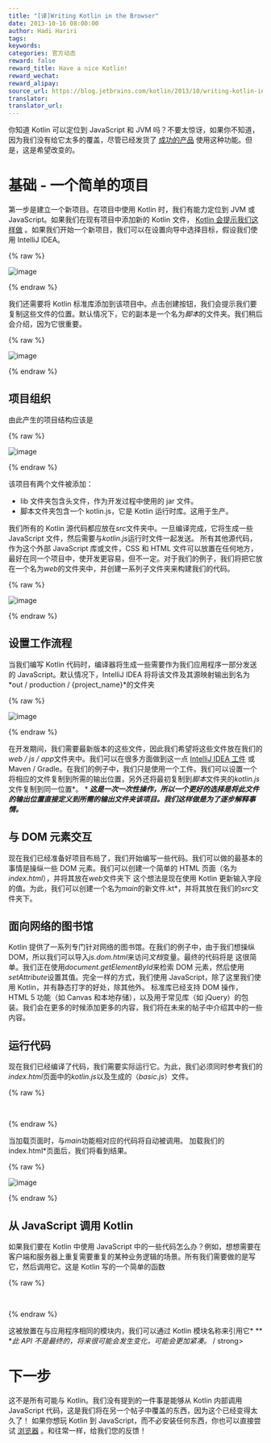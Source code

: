 ```yaml
---
title: "[译]Writing Kotlin in the Browser"
date: 2013-10-16 08:00:00
author: Hadi Hariri
tags:
keywords:
categories: 官方动态
reward: false
reward_title: Have a nice Kotlin!
reward_wechat:
reward_alipay:
source_url: https://blog.jetbrains.com/kotlin/2013/10/writing-kotlin-in-the-browser/
translator:
translator_url:
---
```


你知道 Kotlin 可以定位到 JavaScript 和 JVM 吗？不要太惊讶，如果你不知道，因为我们没有给它太多的覆盖，尽管已经发货了 [成功的产品](http://blog.jetbrains.com/webide/2012/08/liveedit-plugin-features-in-detail/) 使用这种功能。但是，这是希望改变的。<span id =“more-1330”> </span>
# 基础 - 一个简单的项目

第一步是建立一个新项目。在项目中使用 Kotlin 时，我们有能力定位到 JVM 或 JavaScript。如果我们在现有项目中添加新的 Kotlin 文件， [Kotlin 会提示我们这样做](http://blog.jetbrains.com/kotlin/2013/10/how-to-configure-kotlin-in-your-project/) 。如果我们开始一个新项目，我们可以在设置向导中选择目标，假设我们使用 IntelliJ IDEA。

{% raw %}
<p><img alt="image" border="0" data-recalc-dims="1" src="https://i0.wp.com/blog.jetbrains.com/kotlin/files/2013/10/image.png?resize=610%2C499&amp;ssl=1" style="padding-top: 0px; padding-left: 0px; padding-right: 0px; border-width: 0px;"/></p>
{% endraw %}

我们还需要将 Kotlin 标准库添加到该项目中。点击创建按钮，我们会提示我们要复制这些文件的位置。默认情况下，它的副本是一个名为*脚本*的文件夹。我们稍后会介绍，因为它很重要。

{% raw %}
<p><img alt="image" border="0" data-recalc-dims="1" src="https://i0.wp.com/blog.jetbrains.com/kotlin/files/2013/10/image1.png?resize=603%2C157&amp;ssl=1" style="padding-top: 0px; padding-left: 0px; padding-right: 0px; border-width: 0px;"/></p>
{% endraw %}

## 项目组织

由此产生的项目结构应该是

{% raw %}
<p><img alt="image" border="0" data-recalc-dims="1" src="https://i2.wp.com/blog.jetbrains.com/kotlin/files/2013/10/image2.png?resize=350%2C196&amp;ssl=1" style="padding-top: 0px; padding-left: 0px; padding-right: 0px; border-width: 0px;"/></p>
{% endraw %}

该项目有两个文件被添加：

* lib 文件夹包含头文件，作为开发过程中使用的 jar 文件。
* 脚本文件夹包含一个 kotlin.js，它是 Kotlin 运行时库。这用于生产。

我们所有的 Kotlin 源代码都应放在*src*文件夹中。一旦编译完成，它将生成一些 JavaScript 文件，然后需要与*kotlin.js*运行时文件一起发送。
所有其他源代码，作为这个外部 JavaScript 库或文件，CSS 和 HTML 文件可以放置在任何地方，最好在同一个项目中，使开发更容易，但不一定。对于我们的例子，我们将把它放在一个名为*web*的文件夹中，并创建一系列子文件夹来构建我们的代码。

{% raw %}
<p><img alt="image" border="0" data-recalc-dims="1" src="https://i0.wp.com/blog.jetbrains.com/kotlin/files/2013/10/image3.png?resize=344%2C259&amp;ssl=1" style="padding-top: 0px; padding-left: 0px; padding-right: 0px; border-width: 0px;"/></p>
{% endraw %}

## 设置工作流程

当我们编写 Kotlin 代码时，编译器将生成一些需要作为我们应用程序一部分发送的 JavaScript。默认情况下，IntelliJ IDEA 将将该文件及其源映射输出到名为*out / production / {project_name}*的文件夹

{% raw %}
<p><img alt="image" border="0" data-recalc-dims="1" src="https://i2.wp.com/blog.jetbrains.com/kotlin/files/2013/10/image4.png?resize=275%2C154&amp;ssl=1" style="padding-top: 0px; padding-left: 0px; margin: 0px; padding-right: 0px; border-width: 0px;"/></p>
{% endraw %}

在开发期间，我们需要最新版本的这些文件，因此我们希望将这些文件放在我们的*web / js / app*文件夹中。我们可以在很多方面做到这一点 [IntelliJ IDEA 工件](http://www.jetbrains.com/idea/webhelp/artifact.html) 或 Maven / Gradle。在我们的例子中，我们只是使用一个工件。我们可以设置一个将相应的文件复制到所需的输出位置，另外还将最初复制到*脚本*文件夹的*kotlin.js*文件复制到同一位置*。
***<span style =“font-size：x-small;”> *这是一次一次性操作，所以一个更好的选择是将此文件的输出位置直接定义到所需的输出文件夹该项目。我们这样做是为了逐步解释事情。 </span>***
## 与 DOM 元素交互

现在我们已经准备好项目布局了，我们开始编写一些代码。我们可以做的最基本的事情是操纵一些 DOM 元素。我们可以创建一个简单的 HTML 页面（名为*index.html*），并将其放在*web*文件夹下
这个想法是现在使用 Kotlin 更新输入字段的值。为此，我们可以创建一个名为*main*的新文件.kt*，并将其放在我们的*src*文件夹下。
## 面向网络的图书馆

Kotlin 提供了一系列专门针对网络的图书馆。在我们的例子中，由于我们想操纵 DOM，所以我们可以导入*js.dom.html*来访问*文档*变量。最终的代码将是
这很简单。我们正在使用*document.getElementById*来检索 DOM 元素，然后使用*setAttribute*设置其值。完全一样的方式，我们使用 JavaScript，除了这里我们使用 Kotlin，并有静态打字的好处，除其他外。
标准库已经支持 DOM 操作，HTML 5 功能（如 Canvas 和本地存储），以及用于常见库（如 jQuery）的包装。我们会在更多的时候添加更多的内容，我们将在未来的帖子中介绍其中的一些内容。
## 运行代码

现在我们已经编译了代码，我们需要实际运行它。为此，我们必须同时参考我们的*index.html*页面中的*kotlin.js*以及生成的（*basic.js*）文件。

{% raw %}
<p> </p>
{% endraw %}

当加载页面时，与*main*功能相对应的代码将自动被调用。
加载我们的</div> index.html*页面后，我们将看到结果。

{% raw %}
<p><img alt="image" data-recalc-dims="1" src="https://i1.wp.com/blog.jetbrains.com/kotlin/files/2013/10/image5.png?resize=638%2C283&amp;ssl=1"/></p>
{% endraw %}

## 从 JavaScript 调用 Kotlin

如果我们要在 Kotlin 中使用 JavaScript 中的一些代码怎么办？例如，想想需要在客户端和服务器上重复需要重复的某种业务逻辑的场景。所有我们需要做的是写它，然后调用它。这是 Kotlin 写的一个简单的函数

{% raw %}
<p> </p>
{% endraw %}

这被放置在与应用程序相同的模块内，我们可以通过 Kotlin 模块名称来引用它*
**<span style =“color：＃000000;”> **此 API 不是最终的，将来很可能会发生变化，可能会更加紧凑。* </span> / strong>
# 下一步

这不是所有可能与 Kotlin。我们没有提到的一件事是能够从 Kotlin 内部调用 JavaScript 代码，这是我们将在另一个帖子中覆盖的东西，因为这个已经变得太久了！
如果你想玩 Kotlin 到 JavaScript，而不必安装任何东西，你也可以直接尝试 [浏览器](http://kotlin-demo.jetbrains.com) 。和往常一样，给我们您的反馈！
